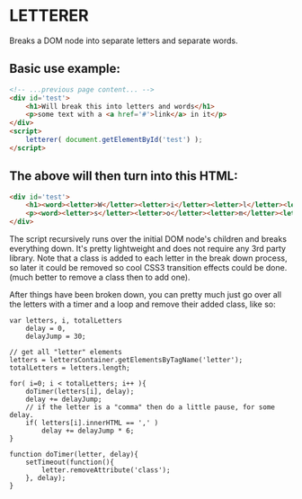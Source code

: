LETTERER
=============
Breaks a DOM node into separate letters and separate words.

## Basic use example:
```html
<!-- ...previous page content... -->
<div id='test'>
	<h1>Will break this into letters and words</h1>
	<p>some text with a <a href='#'>link</a> in it</p>
</div>
<script>
    letterer( document.getElementById('test') );
</script>
```

## The above will then turn into this HTML:
```html
<div id='test'>
	<h1><word><letter>W</letter><letter>i</letter><letter>l</letter><letter>l</letter></word><letter> </letter><word><letter>b</letter><letter>r</letter><letter>e</letter><letter>a</letter><letter>k</letter></word><letter> </letter><word><letter>t</letter><letter>h</letter><letter>i</letter><letter>s</letter></word><letter> </letter><word><letter>i</letter><letter>n</letter><letter>t</letter><letter>o</letter></word><letter> </letter><word><letter>l</letter><letter>e</letter><letter>t</letter><letter>t</letter><letter>e</letter><letter>r</letter><letter>s</letter></word><letter> </letter><word><letter>a</letter><letter>n</letter><letter>d</letter></word><letter> </letter><word><letter>w</letter><letter>o</letter><letter>r</letter><letter>d</letter><letter>s</letter><letter></letter></word></h1>
	<p><word><letter>s</letter><letter>o</letter><letter>m</letter><letter>e</letter></word><letter> </letter><word><letter>t</letter><letter>e</letter><letter>x</letter><letter>t</letter></word><letter> </letter><word><letter>w</letter><letter>i</letter><letter>t</letter><letter>h</letter></word><letter> </letter><word><letter>a</letter></word><letter> </letter><word></word><a href="#"><word><letter>l</letter><letter>i</letter><letter>n</letter><letter>k</letter><letter></letter></word></a><word></word><letter> </letter><word><letter>i</letter><letter>n</letter></word><letter> </letter><word><letter>i</letter><letter>t</letter></word></p>
</div>
```

The script recursively runs over the initial DOM node's children and breaks everything down. It's pretty lightweight and does not require any 3rd party library.
Note that a class is added to each letter in the break down process, so later it could be removed so cool CSS3 transition effects could be done. (much better to remove a class then to add one).

After things have been broken down, you can pretty much just go over all the letters with a timer and a loop and remove their added class, like so:

	var letters, i, totalLetters
		delay = 0,
		delayJump = 30;

	// get all "letter" elements
	letters = lettersContainer.getElementsByTagName('letter');
	totalLetters = letters.length;

	for( i=0; i < totalLetters; i++ ){
		doTimer(letters[i], delay);
		delay += delayJump;
		// if the letter is a "comma" then do a little pause, for some delay.
		if( letters[i].innerHTML == ',' )
			delay += delayJump * 6;
	}

	function doTimer(letter, delay){
		setTimeout(function(){ 
			letter.removeAttribute('class');
		}, delay);
	}
